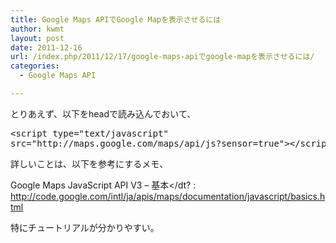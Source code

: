 ```yaml
---
title: Google Maps APIでGoogle Mapを表示させるには
author: kwmt
layout: post
date: 2011-12-16
url: /index.php/2011/12/17/google-maps-apiでgoogle-mapを表示させるには/
categories:
  - Google Maps API

---
```

とりあえず、以下をheadで読み込んでおいて、

<pre class="brush: xml; title: ; notranslate" title="">&lt;script type="text/javascript"
src="http://maps.google.com/maps/api/js?sensor=true"&gt;&lt;/script&gt;
</pre>

詳しいことは、以下を参考にするメモ、

Google Maps JavaScript API V3 &#8211; 基本</dt? 
:   <a href="http://code.google.com/intl/ja/apis/maps/documentation/javascript/basics.html" target="_blank" class="broken_link">http://code.google.com/intl/ja/apis/maps/documentation/javascript/basics.html</a> </dl> 

特にチュートリアルが分かりやすい。
